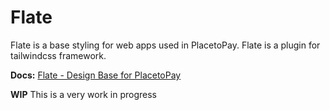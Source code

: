 # Flate

Flate is a base styling for web apps used in PlacetoPay. Flate is a plugin for tailwindcss framework.

**Docs:** [Flate - Design Base for PlacetoPay](https://www.notion.so/Flate-Design-Base-for-PlacetoPay-51e61cbcc3b84495989fe10be7c077d9)
 
**WIP** This is a very work in progress

